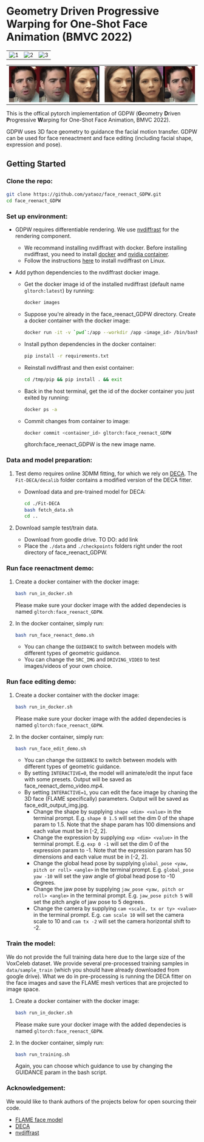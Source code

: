 # Geometry Driven Progressive Warping for One-Shot Face Animation (BMVC 2022)

<table>
  <tr>
    <td> <img src="assets/animation_obama.gif" alt="1" width=500px height=170px ></td>
    <td> <img src="assets/animation_queen.gif" alt="2" width=500px height=170px ></td>
    <td> <img src="assets/animation_tom.gif" alt="3" width=500px height=170px ></td>
   </tr> 
</table>
<table>
   <tr>
    <td> <img src="assets/reenact1.gif" alt="1" width=275px height=95px ></td>
    <td> <img src="assets/reenact2.gif" alt="2" width=275px height=95px ></td>
   </tr>
</table>

This is the offical pytorch implementation of GDPW (**G**eometry **D**riven **P**rogressive **W**arping for One-Shot Face Animation, BMVC 2022).

GDPW uses 3D face geometry to guidance the facial motion transfer. GDPW can be used for face reneactment and face editing (including facial shape, expression and pose).


## Getting Started
### Clone the repo:
 ```bash
 git clone https://github.com/yataoz/face_reenact_GDPW.git
 cd face_reenact_GDPW
 ```  
### Set up environment: 
- GDPW requires differentiable rendering. We use [nvdiffrast](https://github.com/NVlabs/nvdiffrast) for the rendering component.  
    - We recommand installing nvdiffrast with docker. Before installing nvdiffrast, you need to install [docker](https://docs.docker.com/engine/install/ubuntu/) and [nvidia container](https://docs.nvidia.com/datacenter/cloud-native/container-toolkit/install-guide.html#pre-requisites). 
    - Follow the instructions [here](https://nvlabs.github.io/nvdiffrast/) to install nvdiffrast on Linux. 
    
- Add python dependencies to the nvdiffrast docker image.
    - Get the docker image id of the installed nvdiffrast (default name `gltorch:latest`) by running:
        ```bash
        docker images
        ```
    - Suppose you're already in the face_reenact_GDPW directory. Create a docker container with the docker image:
        ```bash
        docker run -it -v `pwd`:/app --workdir /app <image_id> /bin/bash
        ```
    - Install python dependencies in the docker container:
        ```bash
        pip install -r requirements.txt
        ```
    - Reinstall nvdiffrast and then exist container:
        ```bash
        cd /tmp/pip && pip install . && exit
        ```
    - Back in the host terminal, get the id of the docker container you just exited by running:
        ```bash
        docker ps -a
        ```
    - Commit changes from container to image:
        ```bash
        docker commit <container_id> gltorch:face_reenact_GDPW
        ```
        gltorch:face_reenact_GDPW is the new image name.

### Data and model preparation:
1. Test demo requires online 3DMM fitting, for which we rely on [DECA](https://github.com/YadiraF/DECA). The `Fit-DECA/decalib` folder contains a modified version of the DECA fitter. 

    - Download data and pre-trained model for DECA:
        ```bash
        cd ./Fit-DECA
        bash fetch_data.sh
        cd ..
        ```
2. Download sample test/train data.
    - Download from goodle drive. TO DO: add link
    - Place the `./data` and `./checkpoints` folders right under the root directory of face_reenact_GDPW.
        
### Run face reenactment demo:
1. Create a docker container with the docker image:
    ```bash
    bash run_in_docker.sh
    ```
    Please make sure your docker image with the added dependecies is named `gltorch:face_reenact_GDPW`.

2. In the docker container, simply run:
    ```bash
    bash run_face_reenact_demo.sh
    ```
    - You can change the `GUIDANCE` to switch between models with different types of geometric guidance.
    - You can change the `SRC_IMG` and `DRIVING_VIDEO` to test images/videos of your own choice.

### Run face editing demo:
1. Create a docker container with the docker image:
    ```bash
    bash run_in_docker.sh
    ```
    Please make sure your docker image with the added dependecies is named `gltorch:face_reenact_GDPW`.

2. In the docker container, simply run:
    ```bash
    bash run_face_edit_demo.sh
    ```
    - You can change the `GUIDANCE` to switch between models with different types of geometric guidance.
    - By setting `INTERACTIVE=0`, the model will animate/edit the input face with some presets. Output will be saved as face_reenact_demo_video.mp4.
    - By setting `INTERACTIVE=1`, you can edit the face image by chaning the 3D face (FLAME specifically) parameters. Output will be saved as face_edit_output_img.jpg.
        - Change the shape by supplying `shape <dim> <value>` in the terminal prompt. E.g. `shape 0 1.5` will set the dim 0 of the shape param to 1.5. Note that the shape param has 100 dimensions and each value must be in [-2, 2].
        - Change the expression by supplying `exp <dim> <value>` in the terminal prompt. E.g. `exp 0 -1` will set the dim 0 of the expression param to -1. Note that the expression param has 50 dimensions and each value must be in [-2, 2].
        - Change the global head pose by supplying `global_pose <yaw, pitch or roll> <angle>` in the terminal prompt. E.g. `global_pose yaw -10` will set the yaw angle of global head pose to -10 degrees.
        - Change the jaw pose by supplying `jaw_pose <yaw, pitch or roll> <angle>` in the terminal prompt. E.g. `jaw_pose pitch 5` will set the pitch angle of jaw pose to 5 degrees. 
        - Change the camera by supplying `cam <scale, tx or ty> <value>` in the terminal prompt. E.g. `cam scale 10` will set the camera scale to 10 and `cam tx -2` will set the camera horizontal shift to -2. 

### Train the model:
We do not provide the full training data here due to the large size of the VoxCeleb dataset. We provide several pre-processed training samples in `data/sample_train` (which you should have already downloaded from google drive). What we do in pre-processing is running the DECA fitter on the face images and save the FLAME mesh vertices that are projected to image space.

1. Create a docker container with the docker image:
    ```bash
    bash run_in_docker.sh
    ```
    Please make sure your docker image with the added dependecies is named `gltorch:face_reenact_GDPW`.

2. In the docker container, simply run:
    ```bash
    bash run_training.sh
    ```
    Again, you can choose which guidance to use by changing the GUIDANCE param in the bash script.

### Acknowledgement:
We would like to thank authors of the projects below for open sourcing their code.
- [FLAME face model](https://flame.is.tue.mpg.de/)
- [DECA](https://github.com/YadiraF/DECA)
- [nvdiffrast](https://github.com/NVlabs/nvdiffrast)